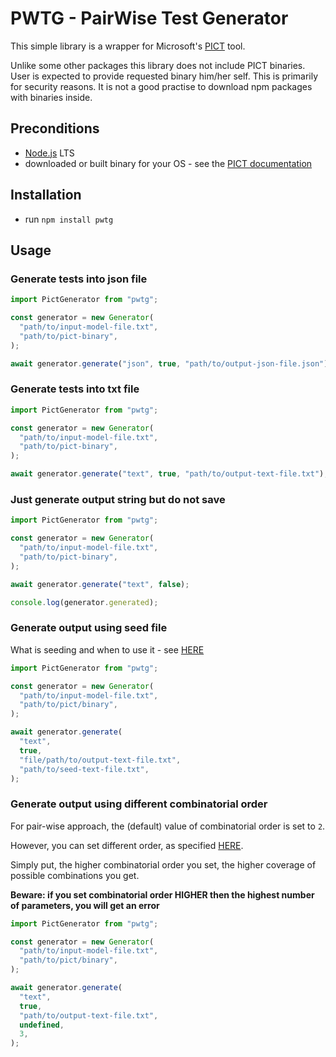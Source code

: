 # PWTG - PairWise Test Generator

This simple library is a wrapper for Microsoft's [PICT](https://github.com/microsoft/pict) tool.

Unlike some other packages this library does not include PICT binaries.
User is expected to provide requested binary him/her self.
This is primarily for security reasons. It is not a good practise
to download npm packages with binaries inside.

## Preconditions

- [Node.js](https://nodejs.org) LTS
- downloaded or built binary for your OS - see the [PICT documentation](https://github.com/microsoft/pict)

## Installation

- run `npm install pwtg`

## Usage

### Generate tests into json file

```ts
import PictGenerator from "pwtg";

const generator = new Generator(
  "path/to/input-model-file.txt",
  "path/to/pict-binary",
);

await generator.generate("json", true, "path/to/output-json-file.json");
```

### Generate tests into txt file

```ts
import PictGenerator from "pwtg";

const generator = new Generator(
  "path/to/input-model-file.txt",
  "path/to/pict-binary",
);

await generator.generate("text", true, "path/to/output-text-file.txt");
```

### Just generate output string but do not save

```ts
import PictGenerator from "pwtg";

const generator = new Generator(
  "path/to/input-model-file.txt",
  "path/to/pict-binary",
);

await generator.generate("text", false);

console.log(generator.generated);
```

### Generate output using seed file

What is seeding and when to use it - see [HERE](https://github.com/microsoft/pict/blob/main/doc/pict.md#seeding)

```ts
import PictGenerator from "pwtg";

const generator = new Generator(
  "path/to/input-model-file.txt",
  "path/to/pict/binary",
);

await generator.generate(
  "text",
  true,
  "file/path/to/output-text-file.txt",
  "path/to/seed-text-file.txt",
);
```

### Generate output using different combinatorial order

For pair-wise approach, the (default) value of combinatorial
order is set to `2`.

However, you can set different order, as specified [HERE](https://github.com/microsoft/pict/blob/main/doc/pict.md#usage).

Simply put, the higher combinatorial order you set, the higher coverage
of possible combinations you get.

**Beware: if you set combinatorial order HIGHER then the highest number
of parameters, you will get an error**

```ts
import PictGenerator from "pwtg";

const generator = new Generator(
  "path/to/input-model-file.txt",
  "path/to/pict/binary",
);

await generator.generate(
  "text",
  true,
  "path/to/output-text-file.txt",
  undefined,
  3,
);
```
